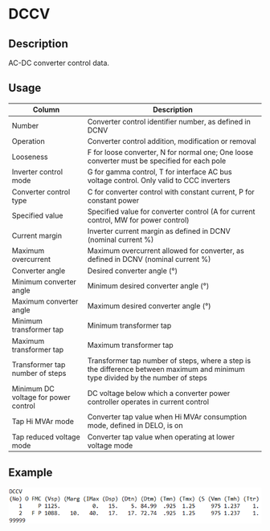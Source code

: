 # DCCV
## Description
AC-DC converter control data.
## Usage
Column   |   Description
---   |   ---
Number    |   Converter control identifier number, as defined in DCNV
Operation    |   Converter control addition, modification or removal
Looseness    |   F for loose converter, N for normal one; One loose converter must be specified for each pole
Inverter control mode    |   G for gamma control, T for interface AC bus voltage control. Only valid to CCC inverters
Converter control type    |   C for converter control with constant current, P for constant power
Specified value    |   Specified value for converter control (A for current control, MW for power control)
Current margin    |   Inverter current margin as defined in DCNV (nominal current %)
Maximum overcurrent    |   Maximum overcurrent allowed for converter, as defined in DCNV (nominal current %)
Converter angle    |   Desired converter angle (°)
Minimum converter angle    |   Minimum desired converter angle (°)
Maximum converter angle    |   Maximum desired converter angle (°)
Minimum transformer tap    |   Minimum transformer tap
Maximum transformer tap    |   Maximum transformer tap
Transformer tap number of steps    |   Transformer tap number of steps, where a step is the difference between maximum and minimum type divided by the number of steps
Minimum DC voltage for power control    |   DC voltage below which a converter power controller operates in current control    |   Implicit decimal point   
Tap Hi MVAr mode    |   Converter tap value when Hi MVAr consumption mode, defined in DELO, is on
Tap reduced voltage mode    |   Converter tap value when operating at lower voltage mode
## Example
![Alt text](assets/DCCV.png)